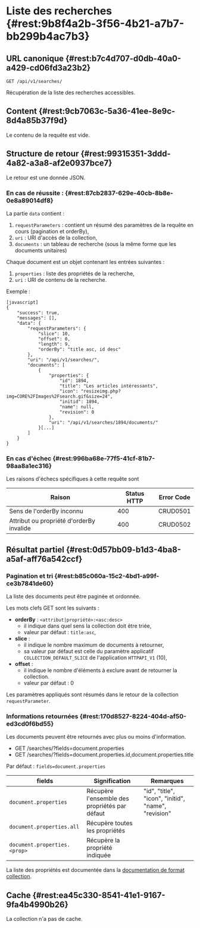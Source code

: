 # Liste des recherches {#rest:9b8f4a2b-3f56-4b21-a7b7-bb299b4ac7b3}

## URL canonique {#rest:b7c4d707-d0db-40a0-a429-cd06fd3a23b2}

    GET /api/v1/searches/

Récupération de la liste des recherches accessibles.

## Content {#rest:9cb7063c-5a36-41ee-8e9c-8d4a85b37f9d}

Le contenu de la requête est vide.

## Structure de retour {#rest:99315351-3ddd-4a82-a3a8-af2e0937bce7}

Le retour est une donnée JSON.

### En cas de réussite : {#rest:87cb2837-629e-40cb-8b8e-0e8a89014df8}

La partie `data` contient :

1.  `requestParameters` : contient un résumé des paramètres de la requête en cours (pagination et orderBy),
1.  `uri` : URI d'accès de la collection,
1.  `documents` : un tableau de recherche (sous la même forme que les documents unitaires)

Chaque document est un objet contenant les entrées suivantes :

1.  `properties` : liste des propriétés de la recherche,
1.  `uri` : URI de contenu de la recherche.

Exemple :

    [javascript]
    {
        "success": true,
        "messages": [],
        "data": {
            "requestParameters": {
                "slice": 10,
                "offset": 0,
                "length": 9,
                "orderBy": "title asc, id desc"
            },
            "uri": "/api/v1/searches/",
            "documents": [
                {
                    "properties": {
                        "id": 1894,
                        "title": "Les articles intéressants",
                        "icon": "resizeimg.php?img=CORE%2FImages%2Fsearch.gif&size=24",
                        "initid": 1894,
                        "name": null,
                        "revision": 0
                    },
                    "uri": "/api/v1/searches/1894/documents/"
                }[...]
            ]
        }
    }


### En cas d'échec {#rest:996ba68e-77f5-41cf-81b7-98aa8a1ec316}

Les raisons d'échecs spécifiques à cette requête sont 

|                     Raison                     | Status HTTP | Error Code |
| ---------------------------------------------- | ----------- | ---------- |
| Sens de l'orderBy inconnu                      |         400 | CRUD0501   |
| Attribut ou propriété d'orderBy invalide       |         400 | CRUD0502   |

## Résultat partiel {#rest:0d57bb09-b1d3-4ba8-a5af-aff76a542ccf}

### Pagination et tri {#rest:b85c060a-15c2-4bd1-a99f-ce3b7841de60}

La liste des documents peut être paginée et ordonnée.

Les mots clefs GET sont les suivants :

* **orderBy** : `<attribut|propriété>:<asc:desc>`
  * il indique dans quel sens la collection doit être triée,
  * valeur par défaut : `title:asc`,
* **slice** : 
  * il indique le nombre maximum de documents à retourner,
  * sa valeur par défaut est celle du paramètre applicatif `COLLECTION_DEFAULT_SLICE` de l'application `HTTPAPI_V1` (10),
* **offset** :
  * il indique le nombre d'éléments à exclure avant de retourner la collection.
  * valeur par défaut : 0

<span class="flag inline nota-bene"></span> 
Les paramètres appliqués sont résumés dans le retour de la collection 
`requestParameter`.

### Informations retournées {#rest:170d8527-8224-404d-af50-ed3cd0f6bd55}

Les documents peuvent être retournés avec plus ou moins d'information.

* GET /searches/?fields=document.properties
* GET /searches/?fields=document.properties.id,document.properties.title

Par défaut : `fields=document.properties`

|            fields            |                 Signification                 |                      Remarques                      |
| ---------------------------- | --------------------------------------------- | --------------------------------------------------- |
| `document.properties`        | Récupère l'ensemble des propriétés par défaut | "id", "title", "icon", "initid", "name", "revision" |
| `document.properties.all`    | Récupère toutes les propriétés                |                                                     |
| `document.properties.<prop>` | Récupère la propriété indiquée                |                                                     |

La liste des propriétés est documentée dans la [documentation de format collection][properties].

## Cache {#rest:ea45c330-8541-41e1-9167-9fa4b4990b26}

La collection n'a pas de cache.

[properties]: http://docs.anakeen.com/dynacase/3.2/dynacase-doc-core-reference/website/book/core-ref:74ce9ce4-8e4e-42ee-a0df-415eb6897a81.html#core-ref:9ebcbfd6-d094-45ee-a993-9b221fb4d893